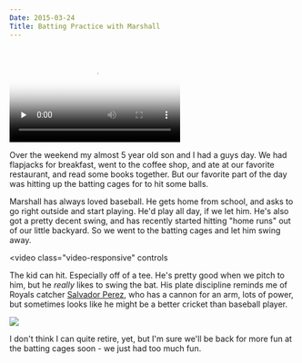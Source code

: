 ```yaml
---
Date: 2015-03-24
Title: Batting Practice with Marshall
---
```


</br>
<video class="video-responsive" controls preload="none" poster="//drops.albush.com/marshallBP.png">
   <source src="//drops.albush.com/marshallBP1.webm" type="video/webm">
</video>

Over the weekend my almost 5 year old son and I had a guys day. We had flapjacks for breakfast, went to the coffee shop, and ate at our favorite restaurant, and read some books together. But our favorite part of the day was hitting up the batting cages for to hit some balls.

Marshall has always loved baseball. He gets home from school, and asks to go right outside and start playing. He'd play all day, if we let him. He's also got a pretty decent swing, and has recently started hitting "home runs" out of our little backyard. So we went to the batting cages and let him swing away.

<video class="video-responsive" controls
   <source src="//drops.albush.com/marshallBP2.webm" type="video/webm">
</video>

The kid can hit. Especially off of a tee. He's pretty good when we pitch to him, but he _really_ likes to swing the bat. His plate discipline reminds me of Royals catcher [Salvador Perez](http://www.fangraphs.com/blogs/theres-nothing-salvador-perez-wont-swing-at/), who has a cannon for an arm, lots of power, but sometimes looks like he might be a better cricket than baseball player.

<img class="img-responsive" src="http://cdn.fangraphs.com/blogs/wp-content/uploads/2014/10/perez-foul.gif">

I don't think I can quite retire, yet, but I'm sure we'll be back for more fun at the batting cages soon - we just had too much fun.
